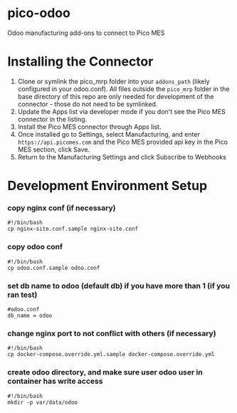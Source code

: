 # pico-odoo

Odoo manufacturing add-ons to connect to Pico MES

# Installing the Connector

1. Clone or symlink the pico_mrp folder into your `addons_path` (likely configured in your odoo.conf). All files outside the `pico_mrp` folder in the base directory of this repo are only needed for development of the connector - those do not need to be symlinked.
1. Update the Apps list via developer mode if you don't see the Pico MES connector in the listing.
1. Install the Pico MES connector through Apps list.
1. Once installed go to Settings, select Manufacturing, and enter `https://api.picomes.com` and the Pico MES provided api key in the Pico MES section, click Save.
1. Return to the Manufacturing Settings and click Subscribe to Webhooks

# Development Environment Setup

### copy nginx conf (if necessary)

```
#!/bin/bash
cp nginx-site.conf.sample nginx-site.conf
```

### copy odoo conf

```
#!/bin/bash
cp odoo.conf.sample odoo.conf
```

### set db name to odoo (default db) if you have more than 1 (if you ran test)

```
#odoo.conf
db_name = odoo
```

### change nginx port to not conflict with others (if necessary)

```
#!/bin/bash
cp docker-compose.override.yml.sample docker-compose.override.yml
```

### create odoo directory, and make sure user odoo user in container has write access

```
#!/bin/bash
mkdir -p var/data/odoo
```
